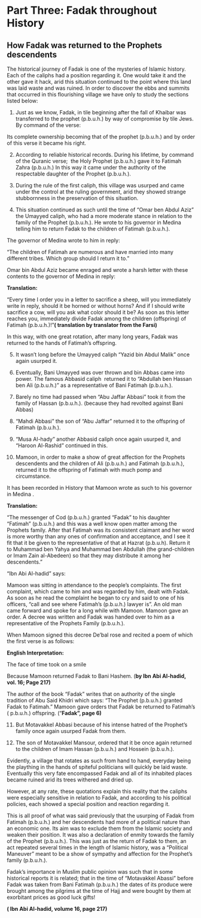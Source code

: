 Part Three: Fadak throughout History
====================================

How Fadak was returned to the Prophets descendents
--------------------------------------------------

The historical journey of Fadak is one of the mysteries of Islamic
history. Each of the caliphs had a position regarding it. One would take
it and the other gave it hack, arid this situation continued to the
point where this land was laid waste and was ruined. In order to
discover the ebbs and summits that occurred in this flourishing village
we have only to study the sections listed below:

1. Just as we know, Fadak, in tile beginning after the fall of Khaibar
was transferred to the prophet (p.b.u.h.) by way of compromise by tile
Jews. By command of the verse:

Its complete ownership becoming that of the prophet (p.b.u.h.) and by
order of this verse it became his right.

2. According to reliable historical records. During his lifetime, by
command of the Quranic verse;  the Holy Prophet (p.b.u.h.) gave it to
Fatimah Zahra (p.b.u.h.) In this way it came under the authority of the
respectable daughter of the Prophet (p.b.u.h.).

3. During the rule of the first caliph, this village was usurped and
came under the control at the ruling government, arid they showed
strange stubbornness in the preservation of this situation.

4. This situation continued as such until the time of “Omar ben Abdul
Aziz” the Umayyed caliph, who had a more moderate stance in relation to
the family of the Prophet (p.b.u.h.). He wrote to his governor in
Medina  telling him to return Fadak to the children of Fatimah
(p.b.u.h.).

The governor of Medina wrote to him in reply:

“The children of Fatimah are numerous and have married into many
different tribes. Which group should I return it to.”

Omar bin Abdul Aziz became enraged and wrote a harsh letter with these
contents to the governor of Medina in reply:

**Translation:**

“Every time I order you in a letter to sacrifice a sheep, will you
immediately write in reply, should it be horned or without horns? And if
I should write sacrifice a cow, will you ask what color should it be? As
soon as this letter reaches you, immediately divide Fadak among the
children (offspring) of Fatimah (p.b.u.h.)!”**( translation by
translator from the Farsi)**

In this way, with one great rotation, after many long years, Fadak was
returned to the hands of Fatimah’s offspring.

5. It wasn’t long before the Umayyed caliph “Yazid bin Abdul Malik” once
again usurped it.

6. Eventually, Bani Umayyed was over thrown and bin Abbas came into
power. The famous Abbasid caliph  returned it to “Abdullah ben Hassan
ben Ali (p.b.u.h.)” as a representative of Bani Fatimah (p.b.u.h.).

7. Barely no time had passed when “Abu Jaffar Abbasi” took it from the
family of Hassan (p.b.u.h.). (because they had revolted against Bani
Abbas)

8. “Mahdi Abbasi” the son of “Abu Jaffar” returned it to the offspring
of Fatimah (p.b.u.h.).

9. “Musa Al-hady” another Abbasid caliph once again usurped it, and
“Haroon Al-Rashid” continued in this.

10. Mamoon, in order to make a show of great affection for the Prophets
descendents and the children of Ali (p.b.u.h.) and Fatimah (p.b.u.h.),
returned it to the offspring of Fatimah with much pomp and circumstance.

It has been recorded in History that Mamoon wrote as such to his
governor in Medina .

**Translation:**

“The messenger of Cod (p.b.u.h.) granted “Fadak” to his daughter
“Fatimah” (p.b.u.h.) and this was a well know open matter among the
Prophets family. After that Fatimah was its consistent claimant and her
word is more worthy than any ones of confirmation and acceptance, and I
see it fit that it be given to the representative of that at Hazrat
(p.b.u.h). Return it to Muhammad ben Yahya and Muhammad ben Abdullah
(the grand-children or Imam Zain al-Abedeen) so that they may distribute
it among her descendents.”

“Ibn Abi Al-hadid” says:

Mamoon was sitting in attendance to the people’s complaints. The first
complaint, which came to him and was regarded by him, dealt with Fadak.
As soon as he read the complaint he began to cry and said to one of his
officers, “call and see where Fatimah’s (p.b.u.h.) lawyer is”. An old
man came forward and spoke for a long while with Mamoon. Mamoon gave an
order. A decree was written and Fadak was handed over to him as a
representative of the Prophets Family (p.b.u.h.).

When Mamoon signed this decree De’bal rose and recited a poem of which
the first verse is as follows:

**English Interpretation:**

The face of time took on a smile

Because Mamoon returned Fadak to Bani Hashem. (**by Ibn Abi Al-hadid,
vol. 16; Page 217)**

The author of the book “Fadak” writes that on authority of the single
tradition of Abu Said Khidri which says: “The Prophet (p.b.u.h.) granted
Fadak to Fatimah.” Mamoon gave orders that Fadak be returned to
Fatimah’s ( p.b.u.h.) offspring. (“**Fadak”, page 6)**

11. But Motavakkel Abbasi because of his intense hatred of the Prophet’s
family once again usurped Fadak from them.

12. The son of Motavakkel Mansour, ordered that it be once again
returned to the children of Imam Hassan (p.b.u.h.) and Hossein
(p.b.u.h.).

Evidently, a village that rotates as such from hand to hand, everyday
being the plaything in the hands of spiteful politicians will quickly be
laid waste. Eventually this very fate encompassed Fadak and all of its
inhabited places became ruined arid its trees withered and dried up.

However, at any rate, these quotations explain this reality that the
caliphs were especially sensitive in relation to Fadak, and according to
his political policies, each showed a special position and reaction
regarding it.

This is all proof of what was said previously that the usurping of Fadak
from Fatimah (p.b.u.h.) and her descendents had more of a political
nature than an economic one. Its aim was to exclude them from the
Islamic society and weaken their position. It was also a declaration of
enmity towards the family of the Prophet (p.b.u.h.). This was just as
the return of Fadak to them, an act repeated several times in the length
of Islamic history, was a “Political Maneuver” meant to be a show of
sympathy and affection for the Prophet’s family (p.b.u.h.).

Fadak’s importance in Muslim public opinion was such that in some
historical reports it is related; that in the time of “Motavakkel
Abassi” before Fadak was taken from Bani Fatimah (p.b.u.h.) the dates of
its produce were brought among the pilgrims at the time of Hajj and were
bought by them at exorbitant prices as good luck gifts!

**( Ibn Abi Al-hadid, volume 16, page 217)**


